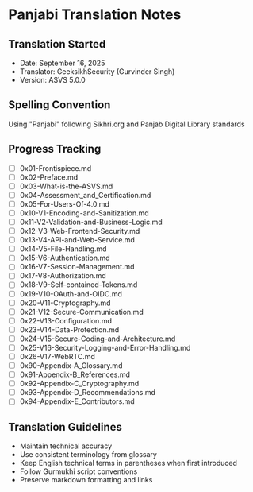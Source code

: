 # Panjabi Translation Notes

## Translation Started
- Date: September 16, 2025
- Translator: GeeksikhSecurity (Gurvinder Singh)
- Version: ASVS 5.0.0

## Spelling Convention
Using "Panjabi" following Sikhri.org and Panjab Digital Library standards

## Progress Tracking
- [ ] 0x01-Frontispiece.md
- [ ] 0x02-Preface.md
- [ ] 0x03-What-is-the-ASVS.md
- [ ] 0x04-Assessment_and_Certification.md
- [ ] 0x05-For-Users-Of-4.0.md
- [ ] 0x10-V1-Encoding-and-Sanitization.md
- [ ] 0x11-V2-Validation-and-Business-Logic.md
- [ ] 0x12-V3-Web-Frontend-Security.md
- [ ] 0x13-V4-API-and-Web-Service.md
- [ ] 0x14-V5-File-Handling.md
- [ ] 0x15-V6-Authentication.md
- [ ] 0x16-V7-Session-Management.md
- [ ] 0x17-V8-Authorization.md
- [ ] 0x18-V9-Self-contained-Tokens.md
- [ ] 0x19-V10-OAuth-and-OIDC.md
- [ ] 0x20-V11-Cryptography.md
- [ ] 0x21-V12-Secure-Communication.md
- [ ] 0x22-V13-Configuration.md
- [ ] 0x23-V14-Data-Protection.md
- [ ] 0x24-V15-Secure-Coding-and-Architecture.md
- [ ] 0x25-V16-Security-Logging-and-Error-Handling.md
- [ ] 0x26-V17-WebRTC.md
- [ ] 0x90-Appendix-A_Glossary.md
- [ ] 0x91-Appendix-B_References.md
- [ ] 0x92-Appendix-C_Cryptography.md
- [ ] 0x93-Appendix-D_Recommendations.md
- [ ] 0x94-Appendix-E_Contributors.md

## Translation Guidelines
- Maintain technical accuracy
- Use consistent terminology from glossary
- Keep English technical terms in parentheses when first introduced
- Follow Gurmukhi script conventions
- Preserve markdown formatting and links